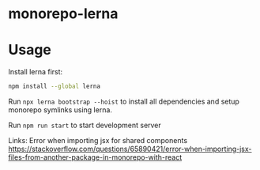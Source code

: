 # monorepo-lerna
# Usage

Install lerna first:
```bash
npm install --global lerna
```

Run ``` npx lerna bootstrap --hoist ``` to install all dependencies and setup monorepo symlinks using lerna.

Run ``` npm run start ``` to start development server


Links:
  Error when importing jsx for shared components      https://stackoverflow.com/questions/65890421/error-when-importing-jsx-files-from-another-package-in-monorepo-with-react
